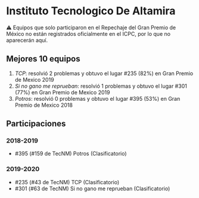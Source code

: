 # Instituto Tecnologico De Altamira

:warning: Equipos que solo participaron en el Repechaje del Gran Premio de México no están registrados oficialmente en el ICPC, por lo que no aparecerán aquí.

## Mejores 10 equipos

1. _TCP_: resolvió 2 problemas y obtuvo el lugar #235 (82%) en Gran Premio de Mexico 2019
1. _Si no gano me reprueban_: resolvió 1 problemas y obtuvo el lugar #301 (77%) en Gran Premio de Mexico 2019
1. _Potros_: resolvió 0 problemas y obtuvo el lugar #395 (53%) en Gran Premio de Mexico 2018

## Participaciones

### 2018-2019

- #395 (#159 de TecNM) Potros (Clasificatorio)

### 2019-2020

- #235 (#43 de TecNM) TCP (Clasificatorio)
- #301 (#63 de TecNM) Si no gano me reprueban (Clasificatorio)



